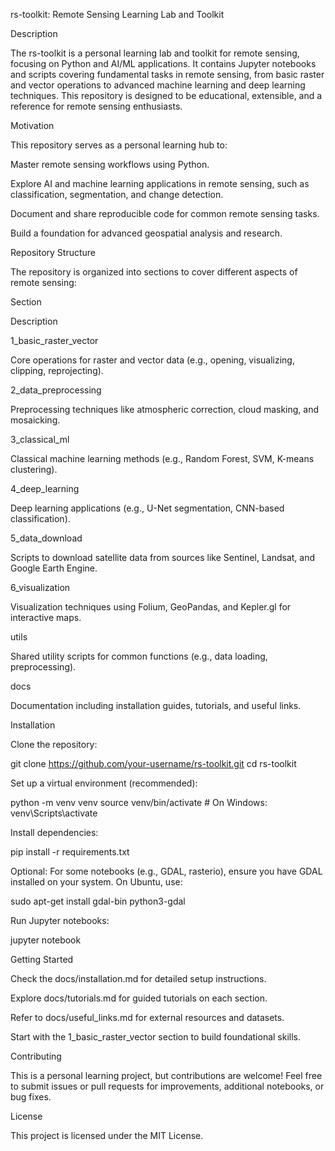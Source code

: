 rs-toolkit: Remote Sensing Learning Lab and Toolkit

Description

The rs-toolkit is a personal learning lab and toolkit for remote sensing, focusing on Python and AI/ML applications. It contains Jupyter notebooks and scripts covering fundamental tasks in remote sensing, from basic raster and vector operations to advanced machine learning and deep learning techniques. This repository is designed to be educational, extensible, and a reference for remote sensing enthusiasts.

Motivation

This repository serves as a personal learning hub to:





Master remote sensing workflows using Python.



Explore AI and machine learning applications in remote sensing, such as classification, segmentation, and change detection.



Document and share reproducible code for common remote sensing tasks.



Build a foundation for advanced geospatial analysis and research.

Repository Structure

The repository is organized into sections to cover different aspects of remote sensing:







Section



Description





1_basic_raster_vector



Core operations for raster and vector data (e.g., opening, visualizing, clipping, reprojecting).





2_data_preprocessing



Preprocessing techniques like atmospheric correction, cloud masking, and mosaicking.





3_classical_ml



Classical machine learning methods (e.g., Random Forest, SVM, K-means clustering).





4_deep_learning



Deep learning applications (e.g., U-Net segmentation, CNN-based classification).





5_data_download



Scripts to download satellite data from sources like Sentinel, Landsat, and Google Earth Engine.





6_visualization



Visualization techniques using Folium, GeoPandas, and Kepler.gl for interactive maps.





utils



Shared utility scripts for common functions (e.g., data loading, preprocessing).





docs



Documentation including installation guides, tutorials, and useful links.

Installation





Clone the repository:

git clone https://github.com/your-username/rs-toolkit.git
cd rs-toolkit



Set up a virtual environment (recommended):

python -m venv venv
source venv/bin/activate  # On Windows: venv\Scripts\activate



Install dependencies:

pip install -r requirements.txt



Optional: For some notebooks (e.g., GDAL, rasterio), ensure you have GDAL installed on your system. On Ubuntu, use:

sudo apt-get install gdal-bin python3-gdal



Run Jupyter notebooks:

jupyter notebook

Getting Started





Check the docs/installation.md for detailed setup instructions.



Explore docs/tutorials.md for guided tutorials on each section.



Refer to docs/useful_links.md for external resources and datasets.



Start with the 1_basic_raster_vector section to build foundational skills.

Contributing

This is a personal learning project, but contributions are welcome! Feel free to submit issues or pull requests for improvements, additional notebooks, or bug fixes.

License

This project is licensed under the MIT License.

